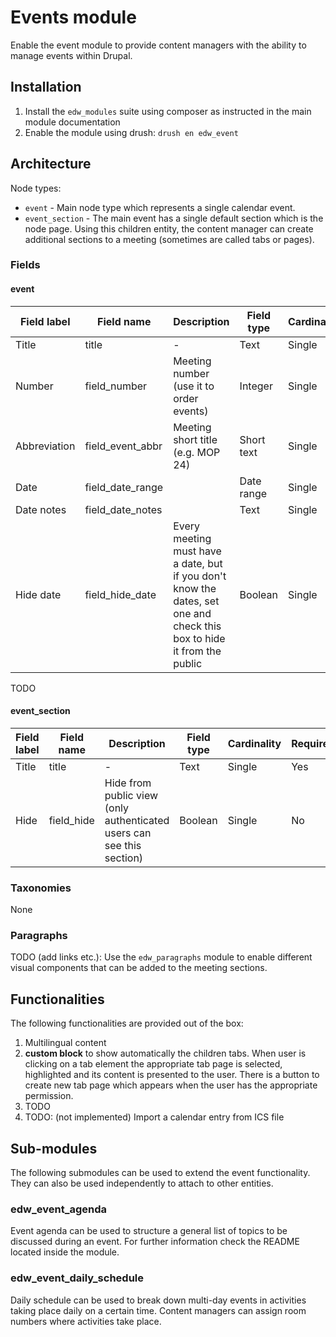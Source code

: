 # Events module

Enable the event module to provide content managers with the ability to manage events within Drupal.

## Installation

1. Install the `edw_modules` suite using composer as instructed in the main module documentation
2. Enable the module using drush: `drush en edw_event`

## Architecture

Node types:
- `event` - Main node type which represents a single calendar event.
- `event_section` - The main event has a single default section which is the node page. Using this children entity, the
content manager can create additional sections to a meeting (sometimes are called tabs or pages).

### Fields

#### event

| Field label  | Field name        | Description                                                                                                            | Field type | Cardinality | Required    | Translatable | Widget         |
|--------------|-------------------|------------------------------------------------------------------------------------------------------------------------|------------|-------------|-------------|--------------|----------------|
| Title        | title             | -                                                                                                                      | Text       | Single      | Yes         | Yes          | Text field     |
| Number       | field_number      | Meeting number (use it to order events)                                                                                | Integer    | Single      | Yes         | Yes          | Text field     |
| Abbreviation | field_event_abbr  | Meeting short title (e.g. MOP 24)                                                                                      | Short text | Single      | No          | No           | Text field     |
| Date         | field_date_range  |                                                                                                                        | Date range | Single      | Yes (start) | No           | HTML5 calendar |
| Date notes   | field_date_notes  |                                                                                                                        | Text       | Single      | Yes         | No           | Text input     |
| Hide date    | field_hide_date   | Every meeting must have a date, but if you don't know the dates, set one and check this box to hide it from the public | Boolean    | Single      | No          | No           | Checkbox       |

TODO

#### event_section

| Field label | Field name       | Description                                                           | Field type | Cardinality | Required | Translatable      | Widget      |
|-------------|------------------|-----------------------------------------------------------------------|------------|-------------|----------|-------------------|-------------|
| Title       | title            | -                                                                     | Text       | Single      | Yes      | Yes               | Text field  |
| Hide        | field_hide       | Hide from public view (only authenticated users can see this section) | Boolean    | Single      | No       | No                | Checkbox    |

### Taxonomies

None

### Paragraphs

TODO (add links etc.): Use the `edw_paragraphs` module to enable different visual components that can be added to the meeting sections.

## Functionalities

The following functionalities are provided out of the box:

1. Multilingual content
2. **custom block** to show automatically the children tabs. When user is clicking on a tab element the appropriate
tab page is selected, highlighted and its content is presented to the user. There is a button to create new tab page
which appears when the user has the appropriate permission.
3. TODO
4. TODO: (not implemented) Import a calendar entry from ICS file 

## Sub-modules

The following submodules can be used to extend the event functionality. They can also be used independently to attach to
other entities.

### edw_event_agenda

Event agenda can be used to structure a general list of topics to be discussed during an event. For further information
check the README located inside the module.

### edw_event_daily_schedule

Daily schedule can be used to break down multi-day events in activities taking place daily on a certain time. Content
managers can assign room numbers where activities take place.